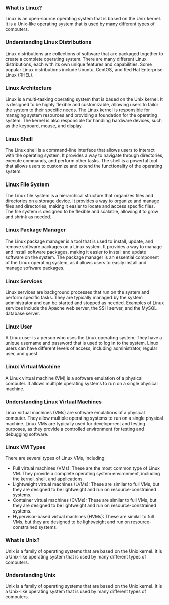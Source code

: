 ### What is Linux?
Linux is an open-source operating system that is based on the Unix kernel.
It is a Unix-like operating system that is used by many different types of computers.

### Understanding Linux Distributions
Linux distributions are collections of software that are packaged together to create a complete operating system.
There are many different Linux distributions, each with its own unique features and capabilities.
Some popular Linux distributions include Ubuntu, CentOS, and Red Hat Enterprise Linux (RHEL).

### Linux Architecture
Linux is a multi-tasking operating system that is based on the Unix kernel.
It is designed to be highly flexible and customizable, allowing users to tailor the system to their specific needs.
The Linux kernel is responsible for managing system resources and providing a foundation for the operating system.
The kernel is also responsible for handling hardware devices, such as the keyboard, mouse, and display.

### Linux Shell
The Linux shell is a command-line interface that allows users to interact with the operating system.
It provides a way to navigate through directories, execute commands, and perform other tasks.
The shell is a powerful tool that allows users to customize and extend the functionality of the operating system.

### Linux File System
The Linux file system is a hierarchical structure that organizes files and directories on a storage device.
It provides a way to organize and manage files and directories, making it easier to locate and access specific files.
The file system is designed to be flexible and scalable, allowing it to grow and shrink as needed.

### Linux Package Manager
The Linux package manager is a tool that is used to install, update, and remove software packages on a Linux system.
It provides a way to manage and install software packages, making it easier to install and update software on the system.
The package manager is an essential component of the Linux operating system, as it allows users to easily install and manage software packages.

### Linux Services
Linux services are background processes that run on the system and perform specific tasks.
They are typically managed by the system administrator and can be started and stopped as needed.
Examples of Linux services include the Apache web server, the SSH server, and the MySQL database server.

### Linux User
A Linux user is a person who uses the Linux operating system.
They have a unique username and password that is used to log in to the system.
Linux users can have different levels of access, including administrator, regular user, and guest.

### Linux Virtual Machine
A Linux virtual machine (VM) is a software emulation of a physical computer.
It allows multiple operating systems to run on a single physical machine.       

### Understanding Linux Virtual Machines
Linux virtual machines (VMs) are software emulations of a physical computer.
They allow multiple operating systems to run on a single physical machine.
Linux VMs are typically used for development and testing purposes, as they provide a controlled environment for testing and debugging software.

### Linux VM Types
There are several types of Linux VMs, including:

-   Full virtual machines (VMs): These are the most common type of Linux VM. They provide a complete operating system environment, including the kernel, shell, and applications.
-   Lightweight virtual machines (LVMs): These are similar to full VMs, but they are designed to be lightweight and run on resource-constrained systems.
-   Container virtual machines (CVMs): These are similar to full VMs, but they are designed to be lightweight and run on resource-constrained systems.
-   Hypervisor-based virtual machines (HVMs): These are similar to full VMs, but they are designed to be lightweight and run on resource-constrained systems.

### What is Unix?
Unix is a family of operating systems that are based on the Unix kernel.
It is a Unix-like operating system that is used by many different types of computers.

### Understanding Unix
Unix is a family of operating systems that are based on the Unix kernel.
It is a Unix-like operating system that is used by many different types of computers.
